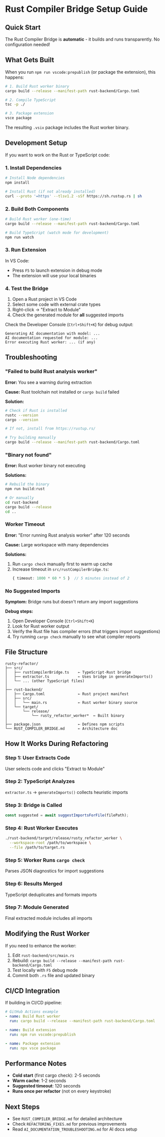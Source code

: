 # Rust Compiler Bridge Setup Guide

## Quick Start

The Rust Compiler Bridge is **automatic** - it builds and runs transparently. No configuration needed!

## What Gets Built

When you run `npm run vscode:prepublish` (or package the extension), this happens:

```bash
# 1. Build Rust worker binary
cargo build --release --manifest-path rust-backend/Cargo.toml

# 2. Compile TypeScript
tsc -p ./

# 3. Package extension
vsce package
```

The resulting `.vsix` package includes the Rust worker binary.

## Development Setup

If you want to work on the Rust or TypeScript code:

### 1. Install Dependencies

```bash
# Install Node dependencies
npm install

# Install Rust (if not already installed)
curl --proto '=https' --tlsv1.2 -sSf https://sh.rustup.rs | sh
```

### 2. Build Both Components

```bash
# Build Rust worker (one-time)
cargo build --release --manifest-path rust-backend/Cargo.toml

# Build TypeScript (watch mode for development)
npm run watch
```

### 3. Run Extension

In VS Code:
- Press `F5` to launch extension in debug mode
- The extension will use your local binaries

### 4. Test the Bridge

1. Open a Rust project in VS Code
2. Select some code with external crate types
3. Right-click → "Extract to Module"
4. Check the generated module for **all** suggested imports

Check the Developer Console (`Ctrl+Shift+K`) for debug output:
```
Generating AI documentation with model: ...
AI documentation requested for module: ...
Error executing Rust worker: ... (if any)
```

## Troubleshooting

### "Failed to build Rust analysis worker"

**Error:** You see a warning during extraction

**Cause:** Rust toolchain not installed or `cargo build` failed

**Solution:**
```bash
# Check if Rust is installed
rustc --version
cargo --version

# If not, install from https://rustup.rs/

# Try building manually
cargo build --release --manifest-path rust-backend/Cargo.toml
```

### "Binary not found"

**Error:** Rust worker binary not executing

**Solutions:**
```bash
# Rebuild the binary
npm run build:rust

# Or manually
cd rust-backend
cargo build --release
cd ..
```

### Worker Timeout

**Error:** "Error running Rust analysis worker" after 120 seconds

**Cause:** Large workspace with many dependencies

**Solutions:**
1. Run `cargo check` manually first to warm up cache
2. Increase timeout in `src/rustCompilerBridge.ts`:
   ```typescript
   { timeout: 1000 * 60 * 5 }  // 5 minutes instead of 2
   ```

### No Suggested Imports

**Symptom:** Bridge runs but doesn't return any import suggestions

**Debug steps:**
1. Open Developer Console (`Ctrl+Shift+K`)
2. Look for Rust worker output
3. Verify the Rust file has compiler errors (that triggers import suggestions)
4. Try running `cargo check` manually to see what compiler reports

## File Structure

```
rusty-refactor/
├── src/
│   ├── rustCompilerBridge.ts    ← TypeScript-Rust bridge
│   ├── extractor.ts             ← Uses bridge in generateImports()
│   └── ... (other TypeScript files)
│
├── rust-backend/
│   ├── Cargo.toml               ← Rust project manifest
│   ├── src/
│   │   └── main.rs              ← Rust worker binary source
│   └── target/
│       └── release/
│           └── rusty_refactor_worker*  ← Built binary
│
├── package.json                 ← Defines npm scripts
└── RUST_COMPILER_BRIDGE.md      ← Architecture doc
```

## How It Works During Refactoring

### Step 1: User Extracts Code
User selects code and clicks "Extract to Module"

### Step 2: TypeScript Analyzes
`extractor.ts` → `generateImports()` collects heuristic imports

### Step 3: Bridge is Called
```typescript
const suggested = await suggestImportsForFile(filePath);
```

### Step 4: Rust Worker Executes
```bash
./rust-backend/target/release/rusty_refactor_worker \
  --workspace-root /path/to/workspace \
  --file /path/to/target.rs
```

### Step 5: Worker Runs `cargo check`
Parses JSON diagnostics for import suggestions

### Step 6: Results Merged
TypeScript deduplicates and formats imports

### Step 7: Module Generated
Final extracted module includes all imports

## Modifying the Rust Worker

If you need to enhance the worker:

1. Edit `rust-backend/src/main.rs`
2. Rebuild: `cargo build --release --manifest-path rust-backend/Cargo.toml`
3. Test locally with `F5` debug mode
4. Commit both `.rs` file and updated binary

## CI/CD Integration

If building in CI/CD pipeline:

```yaml
# GitHub Actions example
- name: Build Rust worker
  run: cargo build --release --manifest-path rust-backend/Cargo.toml

- name: Build extension
  run: npm run vscode:prepublish

- name: Package extension
  run: npx vsce package
```

## Performance Notes

- **Cold start** (first cargo check): 2-5 seconds
- **Warm cache**: 1-2 seconds
- **Suggested timeout**: 120 seconds
- **Runs once per refactor** (not on every keystroke)

## Next Steps

- See `RUST_COMPILER_BRIDGE.md` for detailed architecture
- Check `REFACTORING_FIXES.md` for previous improvements
- Read `AI_DOCUMENTATION_TROUBLESHOOTING.md` for AI docs setup
